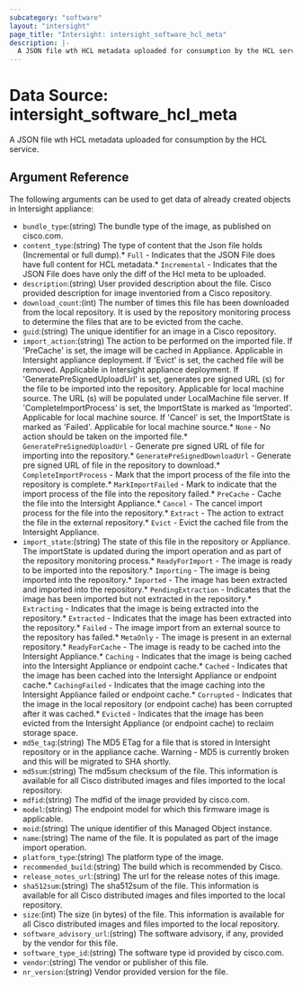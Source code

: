 ```yaml
---
subcategory: "software"
layout: "intersight"
page_title: "Intersight: intersight_software_hcl_meta"
description: |-
  A JSON file wth HCL metadata uploaded for consumption by the HCL service.
---
```


# Data Source: intersight_software_hcl_meta
A JSON file wth HCL metadata uploaded for consumption by the HCL service.
## Argument Reference
The following arguments can be used to get data of already created objects in Intersight appliance:
* `bundle_type`:(string) The bundle type of the image, as published on cisco.com. 
* `content_type`:(string) The type of content that the Json file holds (Incremental or full dump).* `Full` - Indicates that the JSON File does have full content for HCL metadata.* `Incremental` - Indicates that the JSON File does have only the diff of the Hcl meta to be uploaded. 
* `description`:(string) User provided description about the file. Cisco provided description for image inventoried from a Cisco repository. 
* `download_count`:(int) The number of times this file has been downloaded from the local repository. It is used by the repository monitoring process to determine the files that are to be evicted from the cache. 
* `guid`:(string) The unique identifier for an image in a Cisco repository. 
* `import_action`:(string) The action to be performed on the imported file. If 'PreCache' is set, the image will be cached in Appliance. Applicable in Intersight appliance deployment. If 'Evict' is set, the cached file will be removed. Applicable in Intersight appliance deployment. If 'GeneratePreSignedUploadUrl' is set, generates pre signed URL (s) for the file to be imported into the repository. Applicable for local machine source. The URL (s) will be populated under LocalMachine file server. If 'CompleteImportProcess' is set, the ImportState is marked as 'Imported'. Applicable for local machine source. If 'Cancel' is set, the ImportState is marked as 'Failed'. Applicable for local machine source.* `None` - No action should be taken on the imported file.* `GeneratePreSignedUploadUrl` - Generate pre signed URL of file for importing into the repository.* `GeneratePreSignedDownloadUrl` - Generate pre signed URL of file in the repository to download.* `CompleteImportProcess` - Mark that the import process of the file into the repository is complete.* `MarkImportFailed` - Mark to indicate that the import process of the file into the repository failed.* `PreCache` - Cache the file into the Intersight Appliance.* `Cancel` - The cancel import process for the file into the repository.* `Extract` - The action to extract the file in the external repository.* `Evict` - Evict the cached file from the Intersight Appliance. 
* `import_state`:(string) The state  of this file in the repository or Appliance. The importState is updated during the import operation and as part of the repository monitoring process.* `ReadyForImport` - The image is ready to be imported into the repository.* `Importing` - The image is being imported into the repository.* `Imported` - The image has been extracted and imported into the repository.* `PendingExtraction` - Indicates that the image has been imported but not extracted in the repository.* `Extracting` - Indicates that the image is being extracted into the repository.* `Extracted` - Indicates that the image has been extracted into the repository.* `Failed` - The image import from an external source to the repository has failed.* `MetaOnly` - The image is present in an external repository.* `ReadyForCache` - The image is ready to be cached into the Intersight Appliance.* `Caching` - Indicates that the image is being cached into the Intersight Appliance or endpoint cache.* `Cached` - Indicates that the image has been cached into the Intersight Appliance or endpoint cache.* `CachingFailed` - Indicates that the image caching into the Intersight Appliance failed or endpoint cache.* `Corrupted` - Indicates that the image in the local repository (or endpoint cache) has been corrupted after it was cached.* `Evicted` - Indicates that the image has been evicted from the Intersight Appliance (or endpoint cache) to reclaim storage space. 
* `md5e_tag`:(string) The MD5 ETag for a file that is stored in Intersight repository or in the appliance cache. Warning - MD5 is currently broken and this will be migrated to SHA shortly. 
* `md5sum`:(string) The md5sum checksum of the file. This information is available for all Cisco distributed images and files imported to the local repository. 
* `mdfid`:(string) The mdfid of the image provided by cisco.com. 
* `model`:(string) The endpoint model for which this firmware image is applicable. 
* `moid`:(string) The unique identifier of this Managed Object instance. 
* `name`:(string) The name of the file. It is populated as part of the image import operation. 
* `platform_type`:(string) The platform type of the image. 
* `recommended_build`:(string) The build which is recommended by Cisco. 
* `release_notes_url`:(string) The url for the release notes of this image. 
* `sha512sum`:(string) The sha512sum of the file. This information is available for all Cisco distributed images and files imported to the local repository. 
* `size`:(int) The size (in bytes) of the file. This information is available for all Cisco distributed images and files imported to the local repository. 
* `software_advisory_url`:(string) The software advisory, if any, provided by the vendor for this file. 
* `software_type_id`:(string) The software type id provided by cisco.com. 
* `vendor`:(string) The vendor or publisher of this file. 
* `nr_version`:(string) Vendor provided version for the file. 
